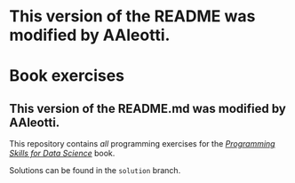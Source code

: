 # This version of the README was modified by AAleotti.

# Book exercises

## This version of the README.md was modified by AAleotti.

This repository contains _all_ programming exercises for the [_Programming Skills for Data Science_](https://programming-for-data-science.github.io/) book.

Solutions can be found in the `solution` branch.
